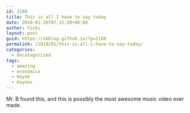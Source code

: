 ```yaml
---
id: 2188
title: This is all I have to say today
date: 2010-01-26T07:15:20+00:00
author: Vicki
layout: post
guid: https://vkblog.github.io/?p=2188
permalink: /2010/01/this-is-all-i-have-to-say-today/
categories:
  - Uncategorized
tags:
  - amazing
  - economics
  - Hayek
  - Keynes
---
```

Mr. B found this, and this is possibly the most awesome music video ever made.